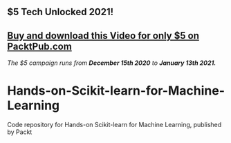 ## $5 Tech Unlocked 2021!
[Buy and download this Video for only $5 on PacktPub.com](https://www.packtpub.com/product/hands-on-scikit-learn-for-machine-learning-video/9781789137132)
-----
*The $5 campaign         runs from __December 15th 2020__ to __January 13th 2021.__*

# Hands-on-Scikit-learn-for-Machine-Learning
Code repository for Hands-on Scikit-learn for Machine Learning, published by Packt
